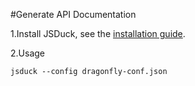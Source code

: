 #Generate API Documentation

1.Install JSDuck, see the [installation guide](https://github.com/senchalabs/jsduck/wiki/Installation).

2.Usage

    jsduck --config dragonfly-conf.json